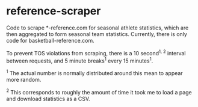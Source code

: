 # reference-scraper

Code to scrape *-reference.com for seasonal athlete statistics, which are then aggregated to form seasonal team statistics. Currently, there is only code for basketball-reference.com.

To prevent TOS violations from scraping, there is a 10 second<sup>1, 2</sup> interval between requests, and 5 minute breaks<sup>1</sup> every 15 minutes<sup>1</sup>.

<sup>1</sup> The actual number is normally distributed around this mean to appear more random.

<sup>2</sup> This corresponds to roughly the amount of time it took me to load a page and download statistics as a CSV.